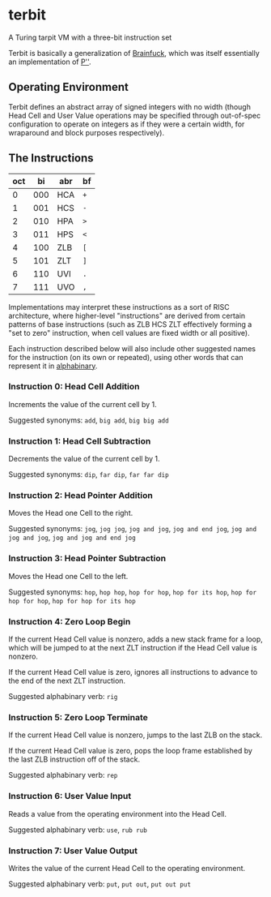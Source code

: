 # terbit

A Turing tarpit VM with a three-bit instruction set

Terbit is basically a generalization of [Brainfuck](https://en.wikipedia.org/wiki/Brainfuck), which was itself essentially an implementation of [P''](https://en.wikipedia.org/wiki/P%E2%80%B2%E2%80%B2).

## Operating Environment

Terbit defines an abstract array of signed integers with no width (though Head Cell and User Value operations may be specified through out-of-spec configuration to operate on integers as if they were a certain width, for wraparound and block purposes respectively).

## The Instructions

| oct | bi  | abr | bf  |
|-----|-----|-----|-----|
|   0 | 000 | HCA | `+` |
|   1 | 001 | HCS | `-` |
|   2 | 010 | HPA | `>` |
|   3 | 011 | HPS | `<` |
|   4 | 100 | ZLB | `[` |
|   5 | 101 | ZLT | `]` |
|   6 | 110 | UVI | `.` |
|   7 | 111 | UVO | `,` |

Implementations may interpret these instructions as a sort of RISC architecture, where higher-level "instructions" are derived from certain patterns of base instructions (such as ZLB HCS ZLT effectively forming a "set to zero" instruction, when cell values are fixed width or all positive).

Each instruction described below will also include other suggested names for the instruction (on its own or repeated), using other words that can represent it in [alphabinary](https://alpha.bi/).

### Instruction 0: Head Cell Addition

Increments the value of the current cell by 1.

Suggested synonyms: `add`, `big add`, `big big add`

### Instruction 1: Head Cell Subtraction

Decrements the value of the current cell by 1.

Suggested synonyms: `dip`, `far dip`, `far far dip`

### Instruction 2: Head Pointer Addition

Moves the Head one Cell to the right.

Suggested synonyms: `jog`, `jog jog`, `jog and jog`, `jog and end jog`, `jog and jog and jog`, `jog and jog and end jog`

### Instruction 3: Head Pointer Subtraction

Moves the Head one Cell to the left.

Suggested synonyms: `hop`, `hop hop`, `hop for hop`, `hop for its hop`, `hop for hop for hop`, `hop for hop for its hop`

### Instruction 4: Zero Loop Begin

If the current Head Cell value is nonzero, adds a new stack frame for a loop, which will be jumped to at the next ZLT instruction if the Head Cell value is nonzero.

If the current Head Cell value is zero, ignores all instructions to advance to the end of the next ZLT instruction.

Suggested alphabinary verb: `rig`

### Instruction 5: Zero Loop Terminate

If the current Head Cell value is nonzero, jumps to the last ZLB on the stack.

If the current Head Cell value is zero, pops the loop frame established by the last ZLB instruction off of the stack.

Suggested alphabinary verb: `rep`

### Instruction 6: User Value Input

Reads a value from the operating environment into the Head Cell.

Suggested alphabinary verb: `use`, `rub rub`

### Instruction 7: User Value Output

Writes the value of the current Head Cell to the operating environment.

Suggested alphabinary verb: `put`, `put out`, `put out put`
